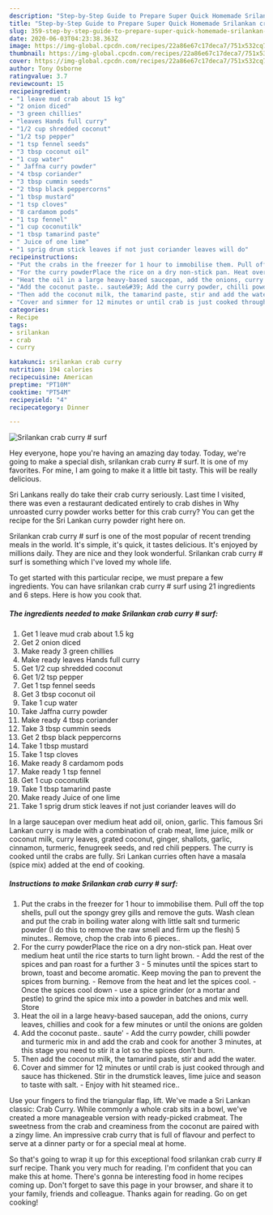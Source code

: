 ```yaml
---
description: "Step-by-Step Guide to Prepare Super Quick Homemade Srilankan crab curry # surf"
title: "Step-by-Step Guide to Prepare Super Quick Homemade Srilankan crab curry # surf"
slug: 359-step-by-step-guide-to-prepare-super-quick-homemade-srilankan-crab-curry-surf
date: 2020-06-03T04:23:38.363Z
image: https://img-global.cpcdn.com/recipes/22a86e67c17deca7/751x532cq70/srilankan-crab-curry-surf-recipe-main-photo.jpg
thumbnail: https://img-global.cpcdn.com/recipes/22a86e67c17deca7/751x532cq70/srilankan-crab-curry-surf-recipe-main-photo.jpg
cover: https://img-global.cpcdn.com/recipes/22a86e67c17deca7/751x532cq70/srilankan-crab-curry-surf-recipe-main-photo.jpg
author: Tony Osborne
ratingvalue: 3.7
reviewcount: 15
recipeingredient:
- "1 leave mud crab about 15 kg"
- "2 onion diced"
- "3 green chillies"
- "leaves Hands full curry"
- "1/2 cup shredded coconut"
- "1/2 tsp pepper"
- "1 tsp fennel seeds"
- "3 tbsp coconut oil"
- "1 cup water"
- " Jaffna curry powder"
- "4 tbsp coriander"
- "3 tbsp cummin seeds"
- "2 tbsp black peppercorns"
- "1 tbsp mustard"
- "1 tsp cloves"
- "8 cardamom pods"
- "1 tsp fennel"
- "1 cup coconutilk"
- "1 tbsp tamarind paste"
- " Juice of one lime"
- "1 sprig drum stick leaves if not just coriander leaves will do"
recipeinstructions:
- "Put the crabs in the freezer for 1 hour to immobilise them. Pull off the top shells, pull out the spongy grey gills and remove the guts. Wash clean and put the crab in boiling water along with little salt snd turmeric powder (I do this to remove the raw smell and firm up the flesh) 5 minutes.. Remove, chop the crab into 6 pieces.."
- "For the curry powderPlace the rice on a dry non-stick pan. Heat over medium heat until the rice starts to turn light brown. Add the rest of the spices and pan roast for a further 3 - 5 minutes until the spices start to brown, toast and become aromatic. Keep moving the pan to prevent the spices from burning. Remove from the heat and let the spices cool. Once the spices cool down - use a spice grinder (or a mortar and pestle) to grind the spice mix into a powder in batches and mix well. Store"
- "Heat the oil in a large heavy-based saucepan, add the onions, curry leaves, chillies and cook for a few minutes or until the onions are golden"
- "Add the coconut paste.. saute&#39; Add the curry powder, chilli powder and turmeric mix in and add the crab and cook for another 3 minutes, at this stage you need to stir it a lot so the spices don’t burn."
- "Then add the coconut milk, the tamarind paste, stir and add the water."
- "Cover and simmer for 12 minutes or until crab is just cooked through and sauce has thickened. Stir in the drumstick leaves, lime juice and season to taste with salt. Enjoy with hit steamed rice.."
categories:
- Recipe
tags:
- srilankan
- crab
- curry

katakunci: srilankan crab curry 
nutrition: 194 calories
recipecuisine: American
preptime: "PT10M"
cooktime: "PT54M"
recipeyield: "4"
recipecategory: Dinner

---
```



![Srilankan crab curry # surf](https://img-global.cpcdn.com/recipes/22a86e67c17deca7/751x532cq70/srilankan-crab-curry-surf-recipe-main-photo.jpg)

Hey everyone, hope you're having an amazing day today. Today, we're going to make a special dish, srilankan crab curry # surf. It is one of my favorites. For mine, I am going to make it a little bit tasty. This will be really delicious.

Sri Lankans really do take their crab curry seriously. Last time I visited, there was even a restaurant dedicated entirely to crab dishes in Why unroasted curry powder works better for this crab curry? You can get the recipe for the Sri Lankan curry powder right here on.

Srilankan crab curry # surf is one of the most popular of recent trending meals in the world. It's simple, it's quick, it tastes delicious. It's enjoyed by millions daily. They are nice and they look wonderful. Srilankan crab curry # surf is something which I've loved my whole life.


To get started with this particular recipe, we must prepare a few ingredients. You can have srilankan crab curry # surf using 21 ingredients and 6 steps. Here is how you cook that.

<!--inarticleads1-->

##### The ingredients needed to make Srilankan crab curry # surf:

1. Get 1 leave mud crab about 1.5 kg
1. Get 2 onion diced
1. Make ready 3 green chillies
1. Make ready leaves Hands full curry
1. Get 1/2 cup shredded coconut
1. Get 1/2 tsp pepper
1. Get 1 tsp fennel seeds
1. Get 3 tbsp coconut oil
1. Take 1 cup water
1. Take  Jaffna curry powder
1. Make ready 4 tbsp coriander
1. Take 3 tbsp cummin seeds
1. Get 2 tbsp black peppercorns
1. Take 1 tbsp mustard
1. Take 1 tsp cloves
1. Make ready 8 cardamom pods
1. Make ready 1 tsp fennel
1. Get 1 cup coconutilk
1. Take 1 tbsp tamarind paste
1. Make ready  Juice of one lime
1. Take 1 sprig drum stick leaves if not just coriander leaves will do


In a large saucepan over medium heat add oil, onion, garlic. This famous Sri Lankan curry is made with a combination of crab meat, lime juice, milk or coconut milk, curry leaves, grated coconut, ginger, shallots, garlic, cinnamon, turmeric, fenugreek seeds, and red chili peppers. The curry is cooked until the crabs are fully. Sri Lankan curries often have a masala (spice mix) added at the end of cooking. 

<!--inarticleads2-->

##### Instructions to make Srilankan crab curry # surf:

1. Put the crabs in the freezer for 1 hour to immobilise them. Pull off the top shells, pull out the spongy grey gills and remove the guts. Wash clean and put the crab in boiling water along with little salt snd turmeric powder (I do this to remove the raw smell and firm up the flesh) 5 minutes.. Remove, chop the crab into 6 pieces..
1. For the curry powderPlace the rice on a dry non-stick pan. Heat over medium heat until the rice starts to turn light brown. - Add the rest of the spices and pan roast for a further 3 - 5 minutes until the spices start to brown, toast and become aromatic. Keep moving the pan to prevent the spices from burning. - Remove from the heat and let the spices cool. - Once the spices cool down - use a spice grinder (or a mortar and pestle) to grind the spice mix into a powder in batches and mix well. Store
1. Heat the oil in a large heavy-based saucepan, add the onions, curry leaves, chillies and cook for a few minutes or until the onions are golden
1. Add the coconut paste.. saute&#39; - Add the curry powder, chilli powder and turmeric mix in and add the crab and cook for another 3 minutes, at this stage you need to stir it a lot so the spices don’t burn.
1. Then add the coconut milk, the tamarind paste, stir and add the water.
1. Cover and simmer for 12 minutes or until crab is just cooked through and sauce has thickened. Stir in the drumstick leaves, lime juice and season to taste with salt. - Enjoy with hit steamed rice..


Use your fingers to find the triangular flap, lift. We&#39;ve made a Sri Lankan classic: Crab Curry. While commonly a whole crab sits in a bowl, we&#39;ve created a more manageable version with ready-picked crabmeat. The sweetness from the crab and creaminess from the coconut are paired with a zingy lime. An impressive crab curry that is full of flavour and perfect to serve at a dinner party or for a special meal at home. 

So that's going to wrap it up for this exceptional food srilankan crab curry # surf recipe. Thank you very much for reading. I'm confident that you can make this at home. There's gonna be interesting food in home recipes coming up. Don't forget to save this page in your browser, and share it to your family, friends and colleague. Thanks again for reading. Go on get cooking!
